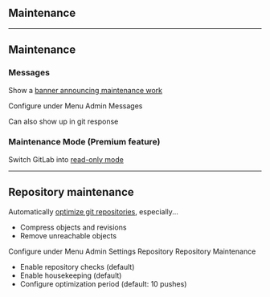 <!-- .slide: id="gitlab_maintenance" class="vertical-center" -->

<i class="fa-duotone fa-triangle-person-digging fa-8x" style="float: right; color: grey;"></i>

## Maintenance

---

## Maintenance

<i class="fa-duotone fa-triangle-exclamation fa-4x" style="float: right;"></i>

### Messages

Show a [banner announcing maintenance work](https://docs.gitlab.com/ee/administration/broadcast_messages.html)

Configure under Menu <i class="fa-regular fa-arrow-right"></i> Admin <i class="fa-regular fa-arrow-right"></i> Messages

Can also show up in git response

### Maintenance Mode (Premium feature)

Switch GitLab into [read-only mode](https://docs.gitlab.com/ee/administration/maintenance_mode/)

---

## Repository maintenance

<i class="fa-brands fa-git-alt fa-4x" style="float: right;"></i>

Automatically [optimize git repositories](https://docs.gitlab.com/ee/administration/housekeeping.html), especially...
- Compress objects and revisions
- Remove unreachable objects

Configure under Menu <i class="fa-regular fa-arrow-right"></i> Admin <i class="fa-regular fa-arrow-right"></i> Settings <i class="fa-regular fa-arrow-right"></i> Repository <i class="fa-regular fa-arrow-right"></i> Repository Maintenance
- Enable repository checks (default)
- Enable housekeeping (default)
- Configure optimization period (default: 10 pushes)
